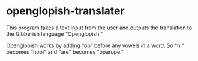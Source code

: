 # openglopish-translater
This program takes a text input from the user and outputs the translation to the Gibberish language "Openglopish."

Openglopish works by adding "op" before any vowels in a word. So "hi" becomes "hopi" and "are" becomes "oparope."
